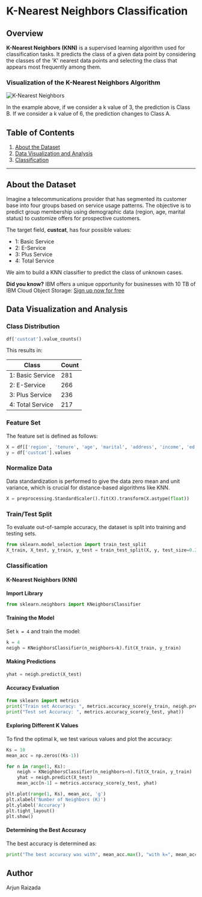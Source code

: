 # K-Nearest Neighbors Classification

## Overview

**K-Nearest Neighbors (KNN)** is a supervised learning algorithm used for classification tasks. It predicts the class of a given data point by considering the classes of the 'K' nearest data points and selecting the class that appears most frequently among them.

### Visualization of the K-Nearest Neighbors Algorithm

![K-Nearest Neighbors](https://cf-courses-data.s3.us.cloud-object-storage.appdomain.cloud/IBMDeveloperSkillsNetwork-ML0101EN-SkillsNetwork/labs/Module%203/images/KNN_Diagram.png)

In the example above, if we consider a k value of 3, the prediction is Class B. If we consider a k value of 6, the prediction changes to Class A.

## Table of Contents

1. [About the Dataset](#about-the-dataset)
2. [Data Visualization and Analysis](#data-visualization-and-analysis)
3. [Classification](#classification)

---

## About the Dataset

Imagine a telecommunications provider that has segmented its customer base into four groups based on service usage patterns. The objective is to predict group membership using demographic data (region, age, marital status) to customize offers for prospective customers.

The target field, **custcat**, has four possible values:
- 1: Basic Service
- 2: E-Service
- 3: Plus Service
- 4: Total Service

We aim to build a KNN classifier to predict the class of unknown cases.

**Did you know?** IBM offers a unique opportunity for businesses with 10 TB of IBM Cloud Object Storage: [Sign up now for free](http://cocl.us/ML0101EN-IBM-Offer-CC)

## Data Visualization and Analysis

### Class Distribution

```python
df['custcat'].value_counts()
```

This results in:

| Class             | Count |
|-------------------|-------|
| 1: Basic Service   | 281   |
| 2: E-Service      | 266   |
| 3: Plus Service   | 236   |
| 4: Total Service  | 217   |


### Feature Set

The feature set is defined as follows:

```python
X = df[['region', 'tenure', 'age', 'marital', 'address', 'income', 'ed', 'employ', 'retire', 'gender', 'reside']].values
y = df['custcat'].values
```

### Normalize Data

Data standardization is performed to give the data zero mean and unit variance, which is crucial for distance-based algorithms like KNN.

```python
X = preprocessing.StandardScaler().fit(X).transform(X.astype(float))
```

### Train/Test Split

To evaluate out-of-sample accuracy, the dataset is split into training and testing sets.

```python
from sklearn.model_selection import train_test_split
X_train, X_test, y_train, y_test = train_test_split(X, y, test_size=0.2, random_state=4)
```

### Classification

#### K-Nearest Neighbors (KNN)

**Import Library**

```python
from sklearn.neighbors import KNeighborsClassifier
```

#### Training the Model

Set `k = 4` and train the model:

```python
k = 4
neigh = KNeighborsClassifier(n_neighbors=k).fit(X_train, y_train)
```


#### Making Predictions

```python
yhat = neigh.predict(X_test)
```

#### Accuracy Evaluation

```python
from sklearn import metrics
print("Train set Accuracy: ", metrics.accuracy_score(y_train, neigh.predict(X_train)))
print("Test set Accuracy: ", metrics.accuracy_score(y_test, yhat))
```


#### Exploring Different K Values

To find the optimal k, we test various values and plot the accuracy:

```python
Ks = 10
mean_acc = np.zeros((Ks-1))

for n in range(1, Ks):
    neigh = KNeighborsClassifier(n_neighbors=n).fit(X_train, y_train)
    yhat = neigh.predict(X_test)
    mean_acc[n-1] = metrics.accuracy_score(y_test, yhat)

plt.plot(range(1, Ks), mean_acc, 'g')
plt.xlabel('Number of Neighbors (K)')
plt.ylabel('Accuracy')
plt.tight_layout()
plt.show()
```


#### Determining the Best Accuracy

The best accuracy is determined as:

```python
print("The best accuracy was with", mean_acc.max(), "with k=", mean_acc.argmax() + 1)
```

## Author 
Arjun Raizada
